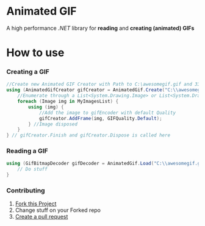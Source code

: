 # Animated GIF
A high performance *.NET* library for **reading** and **creating (animated) GIFs**

# How to use

### Creating a GIF
```c#
//Create new Animated GIF Creator with Path to C:\awesomegif.gif and 33 ms delay between frames (effectively meaning 30 fps)
using (AnimatedGifCreator gifCreator = AnimatedGif.Create("C:\\awesomegif.gif", 33)) {
    //Enumerate through a List<System.Drawing.Image> or List<System.Drawing.Bitmap> for example
    foreach (Image img in MyImagesList) {
        using (img) {
            //Add the image to gifEncoder with default Quality
            gifCreator.AddFrame(img, GIFQuality.Default);
        } //Image disposed
    }
} // gifCreator.Finish and gifCreator.Dispose is called here
```

### Reading a GIF
```c#
using (GifBitmapDecoder gifDecoder = AnimatedGif.Load("C:\\awesomegif.gif")) {
    // Do stuff
}
```


### Contributing

1. [Fork this Project](https://github.com/mrousavy/AnimatedGif/fork)
2. Change stuff on your Forked repo
3. [Create a pull request](https://github.com/mrousavy/AnimatedGif/compare)
